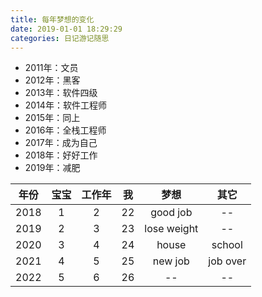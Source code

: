 ```yaml
---
title: 每年梦想的变化
date: 2019-01-01 18:29:29
categories: 日记游记随思
---
```


- 2011年：文员
- 2012年：黑客
- 2013年：软件四级
- 2014年：软件工程师
- 2015年：同上
- 2016年：全栈工程师
- 2017年：成为自己
- 2018年：好好工作
- 2019年：减肥


|年份|宝宝|工作年|我|梦想|其它|
|:--:|:--:|:--:|:--:|:--:|:--:|
|2018|1|2|22|good job|--|
|2019|2|3|23|lose weight|--|
|2020|3|4|24|house|school|
|2021|4|5|25|new job|job over|
|2022|5|6|26|--|--|